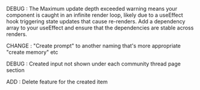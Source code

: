 DEBUG : The Maximum update depth exceeded warning means your component is caught in an infinite render loop, likely due to a useEffect hook triggering state updates that cause re-renders. Add a dependency array to your useEffect and ensure that the dependencies are stable across renders.

CHANGE : "Create prompt" to another naming that's more appropriate "create memory" etc

DEBUG : Created input not shown under each community thread page section 

ADD : Delete feature for the created item